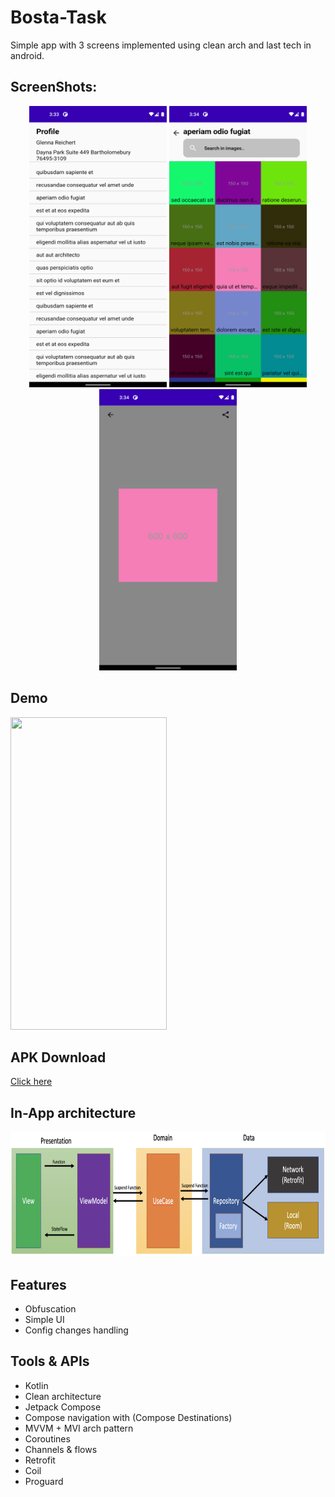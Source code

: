 # Bosta-Task
Simple app with 3 screens implemented using clean arch and last tech in android.

## ScreenShots:
<p align="center">
  <img src="img/1.png" height="450" width="220">
  <img src="img/2.png" height="450" width="220">
  <img src="img/3.png" height="450" width="220">
</p>

## Demo
<p>
  <img src="img/demo.gif" height="500" width="250">
</p>


## APK Download
[Click here](https://drive.google.com/file/d/1zz20HCOX_UYV6tDOUNBQer_YyxUQtQ4P/view?usp=sharing)


## In-App architecture
<p>
  <img src="img/arch.png" height="200" width="900">
</p>


## Features
- Obfuscation
- Simple UI
- Config changes handling

## Tools & APIs
- Kotlin
- Clean architecture
- Jetpack Compose
- Compose navigation with (Compose Destinations)
- MVVM + MVI arch pattern
- Coroutines
- Channels & flows
- Retrofit
- Coil
- Proguard
